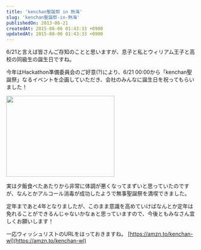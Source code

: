 ```yaml
---
title: 'kenchan聖誕祭 in 熱海'
slug: 'kenchan聖誕祭-in-熱海'
publishedOn: 2013-06-21
createdAt: 2015-08-06 01:43:33 +0900
updatedAt: 2015-08-06 01:43:33 +0900
---
```

6/21と言えば皆さんご存知のことと思いますが、息子と私とウィリアム王子と高校の同級生の誕生日ですね。

今年はHackathon準備委員会のご好意(?)により、6/21 00:00から「kenchan聖誕祭」なるイベントを企画していただき、会社のみんなに誕生日を祝ってもらいました！

<a href="https://picasaweb.google.com/lh/photo/8QjvAQ7UT_qzvEtg3rG4N9MTjNZETYmyPJy0liipFm0?feat=embedwebsite"><img src="https://lh6.googleusercontent.com/-uAKVkGU-If0/UcZxrgypcuI/AAAAAAAAQro/6nzqyEdVExw/s288/IMG_20130623_125315.jpg" height="216" width="288" /></a>

実は夕飯食べたあたりから非常に体調が悪くなってまずいと思っていたのですが、なんとかアルコール消毒が成功したようで無事聖誕祭を満喫できました。

定年まであと4年となりましたが、このまま意識を高めていけばなんとか定年は免れることができるんじゃないかなぁと思っていますので、今後ともみなさん宜しくお願いします！

一応ウィッシュリストのURLをはっておきますね。
[https://amzn.to/kenchan-wl](https://amzn.to/kenchan-wl)
